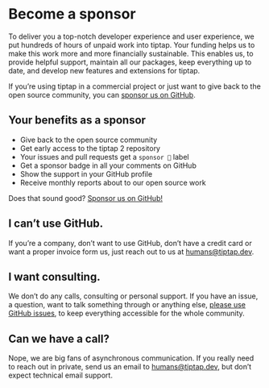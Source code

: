 # Become a sponsor
To deliver you a top-notch developer experience and user experience, we put hundreds of hours of unpaid work into tiptap. Your funding helps us to make this work more and more financially sustainable. This enables us, to provide helpful support, maintain all our packages, keep everything up to date, and develop new features and extensions for tiptap.

If you’re using tiptap in a commercial project or just want to give back to the open source community, you can [sponsor us on GitHub](https://github.com/sponsors/ueberdosis).

## Your benefits as a sponsor
* Give back to the open source community
* Get early access to the tiptap 2 repository
* Your issues and pull requests get a `sponsor 💖` label
* Get a sponsor badge in all your comments on GitHub
* Show the support in your GitHub profile
* Receive monthly reports about to our open source work

Does that sound good? [Sponsor us on GitHub!](https://github.com/sponsors/ueberdosis)

## I can’t use GitHub.
If you’re a company, don’t want to use GitHub, don’t have a credit card or want a proper invoice form us, just reach out to us at [humans@tiptap.dev](mailto:humans@tiptap.dev).

## I want consulting.
We don’t do any calls, consulting or personal support. If you have an issue, a question, want to talk something through or anything else, [please use GitHub issues](https://github.com/ueberdosis/tiptap-next/issues), to keep everything accessible for the whole community.

## Can we have a call?
Nope, we are big fans of asynchronous communication. If you really need to reach out in private, send us an email to [humans@tiptap.dev](mailto:humans@tiptap.dev), but don’t expect technical email support.
